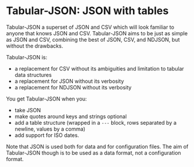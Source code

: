 # Tabular-JSON: JSON with tables

Tabular-JSON a superset of JSON and CSV which will look familiar to anyone that knows JSON and CSV. Tabular-JSON aims to be just as simple as JSON and CSV, combining the best of JSON, CSV, and NDJSON, but without the drawbacks.

Tabular-JSON is:

- a replacement for CSV without its ambiguities and limitation to tabular data structures
- a replacement for JSON without its verbosity
- a replacement for NDJSON without its verbosity

You get Tabular-JSON when you:

- take JSON
- make quotes around keys and strings optional
- add a table structure (wrapped in a `---` block, rows separated by a newline, values by a comma)
- add support for ISO dates.

Note that JSON is used both for data and for configuration files. The aim of Tabular-JSON though is to be used as a data format, not a configuration format.
